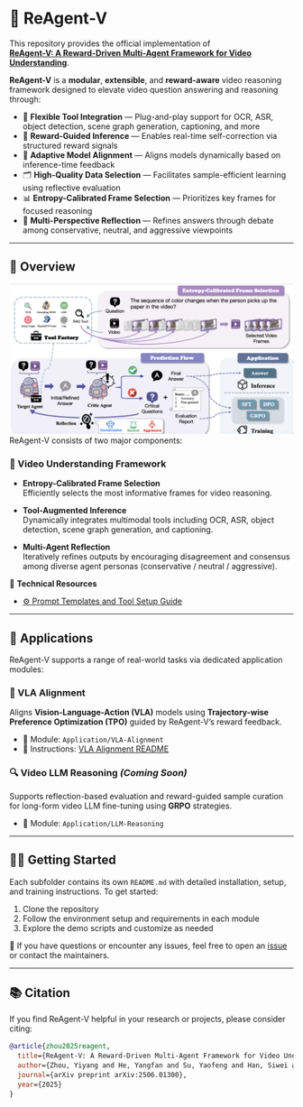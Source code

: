 # 🧠 ReAgent-V
This repository provides the official implementation of  
**[ReAgent-V: A Reward-Driven Multi-Agent Framework for Video Understanding](https://arxiv.org/abs/2506.01300)**.

**ReAgent-V** is a **modular**, **extensible**, and **reward-aware** video reasoning framework designed to elevate video question answering and reasoning through:

- 🔧 **Flexible Tool Integration** — Plug-and-play support for OCR, ASR, object detection, scene graph generation, captioning, and more  
- 🧠 **Reward-Guided Inference** — Enables real-time self-correction via structured reward signals  
- 🎯 **Adaptive Model Alignment** — Aligns models dynamically based on inference-time feedback  
- 🗂️ **High-Quality Data Selection** — Facilitates sample-efficient learning using reflective evaluation  
- 📊 **Entropy-Calibrated Frame Selection** — Prioritizes key frames for focused reasoning  
- 🔁 **Multi-Perspective Reflection** — Refines answers through debate among conservative, neutral, and aggressive viewpoints  

---

## 📌 Overview
![Framework Overview](assets/framework.png)  
ReAgent-V consists of two major components:

### 🎥 Video Understanding Framework

- **Entropy-Calibrated Frame Selection**  
  Efficiently selects the most informative frames for video reasoning.

- **Tool-Augmented Inference**  
  Dynamically integrates multimodal tools including OCR, ASR, object detection, scene graph generation, and captioning.

- **Multi-Agent Reflection**  
  Iteratively refines outputs by encouraging disagreement and consensus among diverse agent personas (conservative / neutral / aggressive).

📄 **Technical Resources**  
- [⚙️ Prompt Templates and Tool Setup Guide](https://github.com/aiming-lab/ReAgent-V/blob/main/ReAgent-V/readme.md)

---

## 🚀 Applications

ReAgent-V supports a range of real-world tasks via dedicated application modules:

### 🧭 VLA Alignment  
Aligns **Vision-Language-Action (VLA)** models using **Trajectory-wise Preference Optimization (TPO)** guided by ReAgent-V’s reward feedback.

- 📁 Module: `Application/VLA-Alignment`  
- 📘 Instructions: [VLA Alignment README](https://github.com/aiming-lab/ReAgent-V/blob/main/Application/VLA-Alignment/README.md)

### 🔍 Video LLM Reasoning *(Coming Soon)*  
Supports reflection-based evaluation and reward-guided sample curation for long-form video LLM fine-tuning using **GRPO** strategies.

- 📁 Module: `Application/LLM-Reasoning`  

---

## 🧑‍💻 Getting Started

Each subfolder contains its own `README.md` with detailed installation, setup, and training instructions. To get started:

1. Clone the repository  
2. Follow the environment setup and requirements in each module  
3. Explore the demo scripts and customize as needed

💬 If you have questions or encounter any issues, feel free to open an [issue](https://github.com/aiming-lab/ReAgent-V/issues) or contact the maintainers.

---

## 📚 Citation

If you find ReAgent-V helpful in your research or projects, please consider citing:

```bibtex
@article{zhou2025reagent,
  title={ReAgent-V: A Reward-Driven Multi-Agent Framework for Video Understanding},
  author={Zhou, Yiyang and He, Yangfan and Su, Yaofeng and Han, Siwei and Jang, Joel and Bertasius, Gedas and Bansal, Mohit and Yao, Huaxiu},
  journal={arXiv preprint arXiv:2506.01300},
  year={2025}
}
